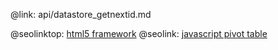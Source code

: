 @link: api/datastore_getnextid.md

@seolinktop: [html5 framework](https://webix.com)
@seolink: [javascript pivot table](https://webix.com/pivot/)